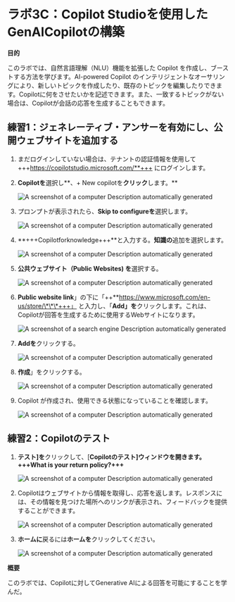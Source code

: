 # ラボ3C：Copilot Studioを使用したGenAICopilotの構築

**目的**

このラボでは、自然言語理解（NLU）機能を拡張した Copilot
を作成し、ブーストする方法を学びます。AI-powered Copilot
のインテリジェントなオーサリングにより、新しいトピックを作成したり、既存のトピックを編集したりできます。Copilotに何をさせたいかを記述できます。また、一致するトピックがない場合は、Copilotが会話の応答を生成することもできます。

## 練習1：ジェネレーティブ・アンサーを有効にし、公開ウェブサイトを追加する

1.  まだログインしていない場合は、テナントの認証情報を使用して
    +++https://copilotstudio.microsoft.com/**+++
    にログインします。

2.  **Copilotを**選択し**、+ New copilotを**クリック**します。**

    ![A screenshot of a computer Description automatically generated](./media/image1.png)

3.  プロンプトが表示されたら、**Skip to configureを**選択します。

    ![A screenshot of a computer Description automatically generated](./media/image2.png)

4.  **+++Copilotforknowledge+++**と入力する。**知識の**追加を選択します。

    ![A screenshot of a computer Description automatically generated](./media/image3.png)

5.  **公共ウェブサイト（Public Websites) を**選択する。

    ![A screenshot of a computer Description automatically generated](./media/image4.png)

6.  **Public website
    link**」の下に「++\*\*https://www.microsoft.com/en-us/store/\*\*\*+++」
    と入力し、「**Add」を**クリックします。これは、Copilotが回答を生成するために使用するWebサイトになります。

    ![A screenshot of a search engine Description automatically generated](./media/image5.png)

7.  **Addを**クリックする。

    ![A screenshot of a computer Description automatically generated](./media/image6.png)

8.  **作成**」をクリックする。

    ![A screenshot of a computer Description automatically generated](./media/image7.png)

9.  Copilot が作成され、使用できる状態になっていることを確認します。

    ![A screenshot of a computer Description automatically generated](./media/image8.png)

## 練習2：Copilotのテスト

1.  **テスト\]を**クリックして、\[**Copilotのテスト\]**ウィンドウを開きます。**+++What
    is your return policy?+++**

    ![A screenshot of a computer Description automatically generated](./media/image9.png)

2.  Copilotはウェブサイトから情報を取得し、応答を返します。レスポンスには、その情報を見つけた場所へのリンクが表示され、フィードバックを提供することができます。

    ![A screenshot of a computer Description automatically generated](./media/image10.png)

3.  **ホームに**戻るには**ホームを**クリックしてください。

    ![A screenshot of a computer Description automatically generated](./media/image11.png)

**概要**

このラボでは、Copilotに対してGenerative
AIによる回答を可能にすることを学んだ。
